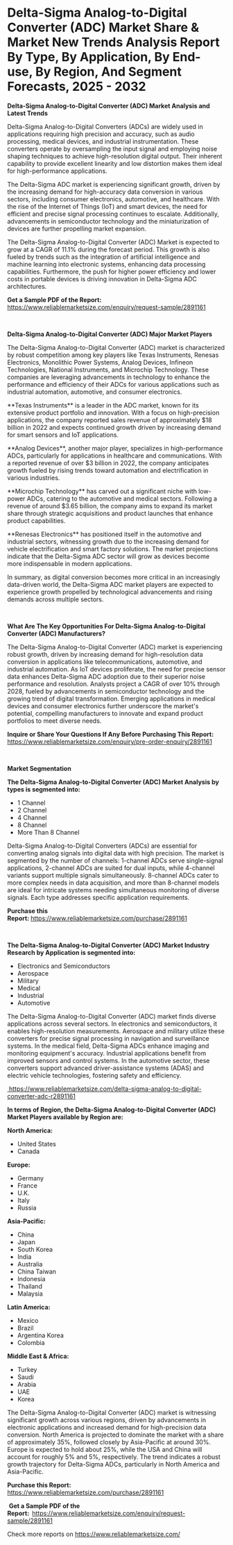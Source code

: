 <p><h1>Delta-Sigma Analog-to-Digital Converter (ADC) Market Share & Market New Trends Analysis Report By Type, By Application, By End-use, By Region, And Segment Forecasts, 2025 - 2032</h1></p><p><strong>Delta-Sigma Analog-to-Digital Converter (ADC) Market Analysis and Latest Trends</strong></p>
<p><p>Delta-Sigma Analog-to-Digital Converters (ADCs) are widely used in applications requiring high precision and accuracy, such as audio processing, medical devices, and industrial instrumentation. These converters operate by oversampling the input signal and employing noise shaping techniques to achieve high-resolution digital output. Their inherent capability to provide excellent linearity and low distortion makes them ideal for high-performance applications.</p><p>The Delta-Sigma ADC market is experiencing significant growth, driven by the increasing demand for high-accuracy data conversion in various sectors, including consumer electronics, automotive, and healthcare. With the rise of the Internet of Things (IoT) and smart devices, the need for efficient and precise signal processing continues to escalate. Additionally, advancements in semiconductor technology and the miniaturization of devices are further propelling market expansion.</p><p>The Delta-Sigma Analog-to-Digital Converter (ADC) Market is expected to grow at a CAGR of 11.1% during the forecast period. This growth is also fueled by trends such as the integration of artificial intelligence and machine learning into electronic systems, enhancing data processing capabilities. Furthermore, the push for higher power efficiency and lower costs in portable devices is driving innovation in Delta-Sigma ADC architectures.</p></p>
<p><strong>Get a Sample PDF of the Report:&nbsp;</strong> <a href="https://www.reliablemarketsize.com/enquiry/request-sample/2891161?utm_campaign=3530&utm_medium=2&utm_source=Github&utm_content=ia&utm_term=14032025&utm_id=delta-sigma-analog-to-digital-converter-adc">https://www.reliablemarketsize.com/enquiry/request-sample/2891161</a></p>
<p>&nbsp;</p>
<p><strong>Delta-Sigma Analog-to-Digital Converter (ADC) Major Market Players</strong></p>
<p><p>The Delta-Sigma Analog-to-Digital Converter (ADC) market is characterized by robust competition among key players like Texas Instruments, Renesas Electronics, Monolithic Power Systems, Analog Devices, Infineon Technologies, National Instruments, and Microchip Technology. These companies are leveraging advancements in technology to enhance the performance and efficiency of their ADCs for various applications such as industrial automation, automotive, and consumer electronics.</p><p>**Texas Instruments** is a leader in the ADC market, known for its extensive product portfolio and innovation. With a focus on high-precision applications, the company reported sales revenue of approximately $18 billion in 2022 and expects continued growth driven by increasing demand for smart sensors and IoT applications.</p><p>**Analog Devices**, another major player, specializes in high-performance ADCs, particularly for applications in healthcare and communications. With a reported revenue of over $3 billion in 2022, the company anticipates growth fueled by rising trends toward automation and electrification in various industries.</p><p>**Microchip Technology** has carved out a significant niche with low-power ADCs, catering to the automotive and medical sectors. Following a revenue of around $3.65 billion, the company aims to expand its market share through strategic acquisitions and product launches that enhance product capabilities.</p><p>**Renesas Electronics** has positioned itself in the automotive and industrial sectors, witnessing growth due to the increasing demand for vehicle electrification and smart factory solutions. The market projections indicate that the Delta-Sigma ADC sector will grow as devices become more indispensable in modern applications.</p><p>In summary, as digital conversion becomes more critical in an increasingly data-driven world, the Delta-Sigma ADC market players are expected to experience growth propelled by technological advancements and rising demands across multiple sectors.</p></p>
<p>&nbsp;</p>
<p><strong>What Are The Key Opportunities For Delta-Sigma Analog-to-Digital Converter (ADC) Manufacturers?</strong></p>
<p><p>The Delta-Sigma Analog-to-Digital Converter (ADC) market is experiencing robust growth, driven by increasing demand for high-resolution data conversion in applications like telecommunications, automotive, and industrial automation. As IoT devices proliferate, the need for precise sensor data enhances Delta-Sigma ADC adoption due to their superior noise performance and resolution. Analysts project a CAGR of over 10% through 2028, fueled by advancements in semiconductor technology and the growing trend of digital transformation. Emerging applications in medical devices and consumer electronics further underscore the market's potential, compelling manufacturers to innovate and expand product portfolios to meet diverse needs.</p></p>
<p><strong>Inquire or Share Your Questions If Any Before Purchasing This Report:</strong> <a href="https://www.reliablemarketsize.com/enquiry/pre-order-enquiry/2891161?utm_campaign=3530&utm_medium=2&utm_source=Github&utm_content=ia&utm_term=14032025&utm_id=delta-sigma-analog-to-digital-converter-adc">https://www.reliablemarketsize.com/enquiry/pre-order-enquiry/2891161</a></p>
<p>&nbsp;</p>
<p><strong>Market Segmentation</strong></p>
<p><strong>The Delta-Sigma Analog-to-Digital Converter (ADC) Market Analysis by types is segmented into:</strong></p>
<p><ul><li>1 Channel</li><li>2 Channel</li><li>4 Channel</li><li>8 Channel</li><li>More Than 8 Channel</li></ul></p>
<p><p>Delta-Sigma Analog-to-Digital Converters (ADCs) are essential for converting analog signals into digital data with high precision. The market is segmented by the number of channels: 1-channel ADCs serve single-signal applications, 2-channel ADCs are suited for dual inputs, while 4-channel variants support multiple signals simultaneously. 8-channel ADCs cater to more complex needs in data acquisition, and more than 8-channel models are ideal for intricate systems needing simultaneous monitoring of diverse signals. Each type addresses specific application requirements.</p></p>
<p><strong>Purchase this Report:&nbsp;</strong><a href="https://www.reliablemarketsize.com/purchase/2891161?utm_campaign=3530&utm_medium=2&utm_source=Github&utm_content=ia&utm_term=14032025&utm_id=delta-sigma-analog-to-digital-converter-adc">https://www.reliablemarketsize.com/purchase/2891161</a></p>
<p>&nbsp;</p>
<p><strong>The Delta-Sigma Analog-to-Digital Converter (ADC) Market Industry Research by Application is segmented into:</strong></p>
<p><ul><li>Electronics and Semiconductors</li><li>Aerospace</li><li>Military</li><li>Medical</li><li>Industrial</li><li>Automotive</li></ul></p>
<p><p>The Delta-Sigma Analog-to-Digital Converter (ADC) market finds diverse applications across several sectors. In electronics and semiconductors, it enables high-resolution measurements. Aerospace and military utilize these converters for precise signal processing in navigation and surveillance systems. In the medical field, Delta-Sigma ADCs enhance imaging and monitoring equipment's accuracy. Industrial applications benefit from improved sensors and control systems. In the automotive sector, these converters support advanced driver-assistance systems (ADAS) and electric vehicle technologies, fostering safety and efficiency.</p></p>
<p><a href="https://www.reliablemarketsize.com/delta-sigma-analog-to-digital-converter-adc-r2891161?utm_campaign=3530&utm_medium=2&utm_source=Github&utm_content=ia&utm_term=14032025&utm_id=delta-sigma-analog-to-digital-converter-adc">&nbsp;https://www.reliablemarketsize.com/delta-sigma-analog-to-digital-converter-adc-r2891161</a></p>
<p><strong>In terms of Region, the Delta-Sigma Analog-to-Digital Converter (ADC) Market Players available by Region are:</strong></p>
<p>
    <p> <strong> North America: </strong>
        <ul>
            <li>United States</li>
            <li>Canada</li>
        </ul>
        </p> 
    <p> <strong> Europe: </strong>
        <ul>
            <li>Germany</li>
            <li>France</li>
            <li>U.K.</li>
            <li>Italy</li>
            <li>Russia</li>
        </ul>
        </p> 
    <p> <strong> Asia-Pacific: </strong>
        <ul>
            <li>China</li>
            <li>Japan</li>
            <li>South Korea</li>
            <li>India</li>
            <li>Australia</li>
            <li>China Taiwan</li>
            <li>Indonesia</li>
            <li>Thailand</li>
            <li>Malaysia</li>
        </ul>
        </p> 
    <p> <strong> Latin America: </strong>
        <ul>
            <li>Mexico</li>
            <li>Brazil</li>
            <li>Argentina Korea</li>
            <li>Colombia</li>
        </ul>
        </p> 
    <p> <strong> Middle East & Africa: </strong>
        <ul>
            <li>Turkey</li>
            <li>Saudi</li>
            <li>Arabia</li>
            <li>UAE</li>
            <li>Korea</li>
        </ul>
    </p>
    </p>
<p><p>The Delta-Sigma Analog-to-Digital Converter (ADC) market is witnessing significant growth across various regions, driven by advancements in electronic applications and increased demand for high-precision data conversion. North America is projected to dominate the market with a share of approximately 35%, followed closely by Asia-Pacific at around 30%. Europe is expected to hold about 25%, while the USA and China will account for roughly 5% and 5%, respectively. The trend indicates a robust growth trajectory for Delta-Sigma ADCs, particularly in North America and Asia-Pacific.</p></p>
<p><strong>Purchase this Report: </strong><a href="https://www.reliablemarketsize.com/purchase/2891161?utm_campaign=3530&utm_medium=2&utm_source=Github&utm_content=ia&utm_term=14032025&utm_id=delta-sigma-analog-to-digital-converter-adc">https://www.reliablemarketsize.com/purchase/2891161</a></p>
<p>&nbsp;<strong>Get a Sample PDF of the Report:&nbsp;&nbsp;</strong><a href="https://www.reliablemarketsize.com/enquiry/request-sample/2891161?utm_campaign=3530&utm_medium=2&utm_source=Github&utm_content=ia&utm_term=14032025&utm_id=delta-sigma-analog-to-digital-converter-adc">https://www.reliablemarketsize.com/enquiry/request-sample/2891161</a></p>
<p><strong></strong></p>
<p>Check more reports on <a href="https://www.reliablemarketsize.com/?utm_campaign=3530&utm_medium=2&utm_source=Github&utm_content=ia&utm_term=14032025&utm_id=delta-sigma-analog-to-digital-converter-adc">https://www.reliablemarketsize.com/</a></p>